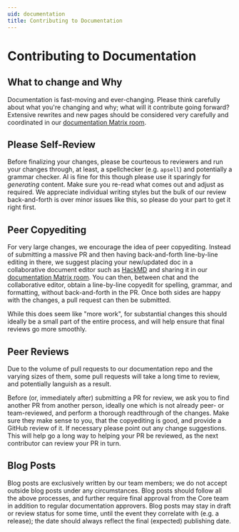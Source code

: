 ```yaml
---
uid: documentation
title: Contributing to Documentation
---
```


# Contributing to Documentation

## What to change and Why

Documentation is fast-moving and ever-changing. Please think carefully about what you're changing and why; what will it contribute going forward? Extensive rewrites and new pages should be considered very carefully and coordinated in our [documentation Matrix room](/contact).

## Please Self-Review

Before finalizing your changes, please be courteous to reviewers and run your changes through, at least, a spellchecker (e.g. `apsell`) and potentially a grammar checker. AI is fine for this though please use it sparingly for _generating_ content. Make sure you re-read what comes out and adjust as required. We appreciate individual writing styles but the bulk of our review back-and-forth is over minor issues like this, so please do your part to get it right first.

## Peer Copyediting

For very large changes, we encourage the idea of peer copyediting. Instead of submitting a massive PR and then having back-and-forth line-by-line editing in there, we suggest placing your new/updated doc in a collaborative document editor such as [HackMD](https://hackmd.io) and sharing it in our [documentation Matrix room](/contact). You can then, between chat and the collaborative editor, obtain a line-by-line copyedit for spelling, grammar, and formatting, without back-and-forth in the PR. Once both sides are happy with the changes, a pull request can then be submitted.

While this does seem like "more work", for substantial changes this should ideally be a small part of the entire process, and will help ensure that final reviews go more smoothly.

## Peer Reviews

Due to the volume of pull requests to our documentation repo and the varying sizes of them, some pull requests will take a long time to review, and potentially languish as a result.

Before (or, immediately after) submitting a PR for review, we ask you to find another PR from another person, ideally one which is not already peer- or team-reviewed, and perform a thorough readthrough of the changes. Make sure they make sense to you, that the copyediting is good, and provide a GitHub review of it. If necessary please point out any change suggestions. This will help go a long way to helping your PR be reviewed, as the next contributor can review your PR in turn.

## Blog Posts

Blog posts are exclusively written by our team members; we do not accept outside blog posts under any circumstances. Blog posts should follow all the above processes, and further require final approval from the Core team in addition to regular documentation approvers. Blog posts may stay in draft or review status for some time, until the event they correlate with (e.g. a release); the date should always reflect the final (expected) publishing date.
